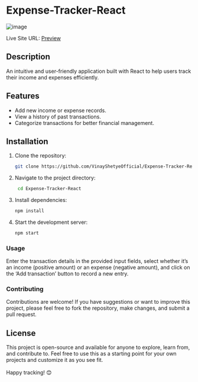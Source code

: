 # Expense-Tracker-React
![image](https://github.com/VinayShetyeOfficial/Expense-Tracker-React/assets/100470361/1944607d-6cc3-4787-91d8-e66aa1870737)
            
Live Site URL: [Preview](https://66736eaedd68c8b7f2fc2452--frabjous-gelato-dc0ae9.netlify.app/)      
          
## Description          
An intuitive and user-friendly application built with React to help users track their income and expenses efficiently.  
    
## Features  
- Add new income or expense records.
- View a history of past transactions.  
- Categorize transactions for better financial management.

## Installation    
1. Clone the repository:  
   ```bash
   git clone https://github.com/VinayShetyeOfficial/Expense-Tracker-React.git
   ``` 
 
2. Navigate to the project directory:
   ```bash
    cd Expense-Tracker-React 
   ```
   
3. Install dependencies:
   ```bash
   npm install 
   ```

4. Start the development server:
   ```bash
   npm start
   ```

### Usage
Enter the transaction details in the provided input fields, select whether it’s an income (positive amount) or an expense (negative amount), and click on the ‘Add transaction’ button to record a new entry.

### Contributing
Contributions are welcome! If you have suggestions or want to improve this project, please feel free to fork the repository, make changes, and submit a pull request.

## License
This project is open-source and available for anyone to explore, learn from, and contribute to.
Feel free to use this as a starting point for your own projects and customize it as you see fit. <br><br> Happy tracking! 😊
